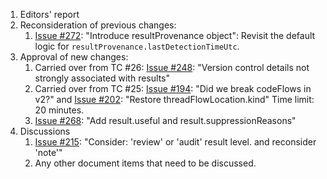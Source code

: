 1. Editors' report
1. Reconsideration of previous changes:
    1. [Issue #272](https://github.com/oasis-tcs/sarif-spec/issues/272): "Introduce resultProvenance object":
        Revisit the default logic for `resultProvenance.lastDetectionTimeUtc`.
1. Approval of new changes:
    1. Carried over from TC #26: [Issue #248](https://github.com/oasis-tcs/sarif-spec/issues/248): "Version control details not strongly associated with results"
    1. Carried over from TC #25: [Issue #194](https://github.com/oasis-tcs/sarif-spec/issues/194): "Did we break codeFlows in v2?" and [Issue #202](https://github.com/oasis-tcs/sarif-spec/issues/202): "Restore threadFlowLocation.kind"
        Time limit: 20 minutes.
    1. [Issue #268](https://github.com/oasis-tcs/sarif-spec/issues/268): "Add result.useful and result.suppressionReasons"
1. Discussions
    1. [Issue #215](https://github.com/oasis-tcs/sarif-spec/issues/215): "Consider: 'review' or 'audit' result level. and reconsider 'note'"
    1. Any other document items that need to be discussed.